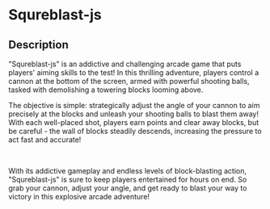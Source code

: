 <h1>Squreblast-js</h1>
<h2>Description</h2>
<p>"Squreblast-js" is an addictive and challenging arcade game that puts players' aiming skills to the test! In this thrilling adventure, players control a cannon at the bottom of the screen, armed with powerful shooting balls, tasked with demolishing a towering  blocks looming above.

The objective is simple: strategically adjust the angle of your cannon to aim precisely at the blocks and unleash your shooting balls to blast them away! With each well-placed shot, players earn points and clear away blocks, but be careful - the wall of blocks steadily descends, increasing the pressure to act fast and accurate!</p>
<br>
<p>
  With its addictive gameplay and endless levels of block-blasting action, "Squreblast-js" is sure to keep players entertained for hours on end. So grab your cannon, adjust your angle, and get ready to blast your way to victory in this explosive arcade adventure!
</p>
